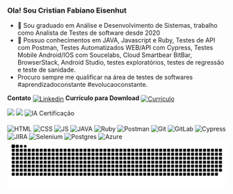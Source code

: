 ### Ola! Sou Cristian Fabiano Eisenhut

- 🔭 Sou graduado em Análise e Desenvolvimento de Sistemas, trabalho como Analista de Testes de software desde 2020 
- 🌱 Possuo conhecimentos em JAVA, Javascript e Ruby, Testes de API com Postman, Testes Automatizados WEB/API com Cypress, Testes Mobile Android/IOS com Soucelabs, Cloud Smartbear BitBar, BrowserStack, Android Studio, testes exploratórios, testes de regressão e teste de sanidade.
- Procuro sempre me qualificar na área de testes de softwares #aprendizadoconstante #evolucaoconstante.

 **Contato** <a href="https://www.linkedin.com/in/cristianeisenhut/" target="__blank">
  <img align="center" alt="Linkedin" height="30" width="50" src="https://img.shields.io/badge/LinkedIn-0077B5?style=for-the-badge&logo=linkedin&logoColor=white" ></a> **Currículo para Download** <a href="https://drive.google.com/file/d/1-S5V1FEbqTQlNrUSWNgISlehPqCE0JX0/view" target="__blank">
   <img align="center" alt="Currículo" height="30" width="40" src="http://github.com/cristiancfe/cristiancfe/assets/32318124/ed3c2c3c-d52f-4a64-8488-34f5a579f908"></a>

 <div>
  
 <img height="140em"  src="https://github-readme-stats.vercel.app/api?username=cristiancfe&show_icons=true&theme=dracula&include_all_commits=true&count_private=true&count_public=true"/>
 <img height="140em"  src="https://github-readme-stats.vercel.app/api/top-langs/?username=cristiancfe&layout=compact&langs_count=7&theme=dracula"/>
 <img width="140em" alt="IA Certificação" src="https://github.com/cristiancfe/cristiancfe/assets/32318124/91ab8a03-f12d-4c2d-aee6-f5cb05349b2b">

 </div>

 <div style="display: inline_block"><br>
  
  <img align="center" alt="HTML" height="30" width="60" src="https://img.shields.io/badge/HTML5-E34F26?style=for-the-badge&logo=html5&logoColor=white">  
  <img align="center" alt="CSS" height="30" width="60" src="https://img.shields.io/badge/CSS3-1572B6?style=for-the-badge&logo=css3&logoColor=white">
  <img align="center" alt="JS" height="30" width="60" src="https://img.shields.io/badge/JavaScript-F7DF1E?style=for-the-badge&logo=javascript&logoColor=black">
  <img align="center" alt="JAVA" height="30" width="60" src="https://img.shields.io/badge/Java-ED8B00?style=for-the-badge&logo=java&logoColor=white">
  <img align="center" alt="Ruby" height="30" width="60" src="https://img.shields.io/badge/Ruby-CC342D?style=for-the-badge&logo=ruby&logoColor=white">
  <img align="center" alt="Postman" height="30" width="60" src="https://img.shields.io/badge/Postman-FF6C37?style=for-the-badge&logo=postman&logoColor=white"> 
  <img align="center" alt="Git" height="30" width="60" src="https://img.shields.io/badge/git-%23F05033.svg?style=for-the-badge&logo=git&logoColor=white">   
  <img align="center" alt="GitLab" height="30" width="60" src="https://img.shields.io/badge/GitLab-330F63?style=for-the-badge&logo=gitlab&logoColor=white"> 
  <img align="center" alt="Cypress" height="30" width="60" src="https://img.shields.io/badge/-cypress-%23E5E5E5?style=for-the-badge&logo=cypress&logoColor=058a5e">
  <img align="center" alt="JIRA" height="30" width="60" src="https://img.shields.io/badge/jira-%230A0FFF.svg?style=for-the-badge&logo=jira&logoColor=white"> 
   <img align="center" alt="Selenium" height="30" width="60" 
  src="https://img.shields.io/badge/-selenium-%43B02A?style=for-the-badge&logo=selenium&logoColor=white"/>
   <img align="center" alt="Postgres" height="30" width="60" 
  src="https://img.shields.io/badge/postgres-%23316192.svg?style=for-the-badge&logo=postgresql&logoColor=white"/>
   <img align="center" alt="Azure" height="30" width="60" 
  src="https://img.shields.io/badge/azure-%230072C6.svg?style=for-the-badge&logo=microsoftazure&logoColor=white"/>
<!--    <img align="center" alt="Android Studio" height="30" width="60" 
  src="https://img.shields.io/badge/Android%20Studio-3DDC84.svg?style=for-the-badge&logo=android-studio&logoColor=white"/>
   <img align="center" alt="ChatGPT" height="30" width="60" 
   src="https://img.shields.io/badge/chatGPT-74aa9c?style=for-the-badge&logo=openai&logoColor=white">   -->
             
</div>
<div>
<img alt="snake eating my contributions" src="https://raw.githubusercontent.com/salesp07/salesp07/output/github-contribution-grid-snake.svg" style="max-width: 100%;">
</div>
  
  
  
  
